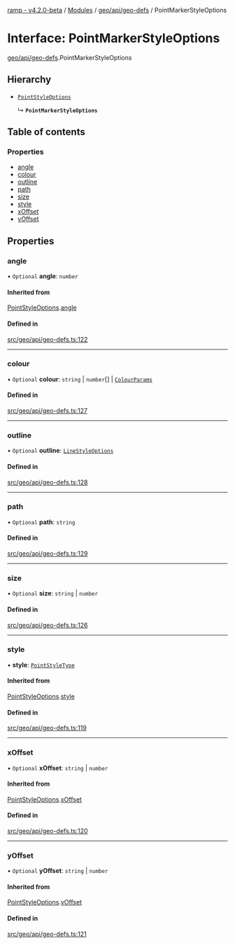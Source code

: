 [ramp - v4.2.0-beta](../README.md) / [Modules](../modules.md) / [geo/api/geo-defs](../modules/geo_api_geo_defs.md) / PointMarkerStyleOptions

# Interface: PointMarkerStyleOptions

[geo/api/geo-defs](../modules/geo_api_geo_defs.md).PointMarkerStyleOptions

## Hierarchy

- [`PointStyleOptions`](geo_api_geo_defs.PointStyleOptions.md)

  ↳ **`PointMarkerStyleOptions`**

## Table of contents

### Properties

- [angle](geo_api_geo_defs.PointMarkerStyleOptions.md#angle)
- [colour](geo_api_geo_defs.PointMarkerStyleOptions.md#colour)
- [outline](geo_api_geo_defs.PointMarkerStyleOptions.md#outline)
- [path](geo_api_geo_defs.PointMarkerStyleOptions.md#path)
- [size](geo_api_geo_defs.PointMarkerStyleOptions.md#size)
- [style](geo_api_geo_defs.PointMarkerStyleOptions.md#style)
- [xOffset](geo_api_geo_defs.PointMarkerStyleOptions.md#xoffset)
- [yOffset](geo_api_geo_defs.PointMarkerStyleOptions.md#yoffset)

## Properties

### angle

• `Optional` **angle**: `number`

#### Inherited from

[PointStyleOptions](geo_api_geo_defs.PointStyleOptions.md).[angle](geo_api_geo_defs.PointStyleOptions.md#angle)

#### Defined in

[src/geo/api/geo-defs.ts:122](https://github.com/sharvenp/ramp4-docs/blob/c6cdb39/src/geo/api/geo-defs.ts#L122)

___

### colour

• `Optional` **colour**: `string` \| `number`[] \| [`ColourParams`](geo_api_geo_defs.ColourParams.md)

#### Defined in

[src/geo/api/geo-defs.ts:127](https://github.com/sharvenp/ramp4-docs/blob/c6cdb39/src/geo/api/geo-defs.ts#L127)

___

### outline

• `Optional` **outline**: [`LineStyleOptions`](geo_api_geo_defs.LineStyleOptions.md)

#### Defined in

[src/geo/api/geo-defs.ts:128](https://github.com/sharvenp/ramp4-docs/blob/c6cdb39/src/geo/api/geo-defs.ts#L128)

___

### path

• `Optional` **path**: `string`

#### Defined in

[src/geo/api/geo-defs.ts:129](https://github.com/sharvenp/ramp4-docs/blob/c6cdb39/src/geo/api/geo-defs.ts#L129)

___

### size

• `Optional` **size**: `string` \| `number`

#### Defined in

[src/geo/api/geo-defs.ts:126](https://github.com/sharvenp/ramp4-docs/blob/c6cdb39/src/geo/api/geo-defs.ts#L126)

___

### style

• **style**: [`PointStyleType`](../enums/geo_api_geo_defs.PointStyleType.md)

#### Inherited from

[PointStyleOptions](geo_api_geo_defs.PointStyleOptions.md).[style](geo_api_geo_defs.PointStyleOptions.md#style)

#### Defined in

[src/geo/api/geo-defs.ts:119](https://github.com/sharvenp/ramp4-docs/blob/c6cdb39/src/geo/api/geo-defs.ts#L119)

___

### xOffset

• `Optional` **xOffset**: `string` \| `number`

#### Inherited from

[PointStyleOptions](geo_api_geo_defs.PointStyleOptions.md).[xOffset](geo_api_geo_defs.PointStyleOptions.md#xoffset)

#### Defined in

[src/geo/api/geo-defs.ts:120](https://github.com/sharvenp/ramp4-docs/blob/c6cdb39/src/geo/api/geo-defs.ts#L120)

___

### yOffset

• `Optional` **yOffset**: `string` \| `number`

#### Inherited from

[PointStyleOptions](geo_api_geo_defs.PointStyleOptions.md).[yOffset](geo_api_geo_defs.PointStyleOptions.md#yoffset)

#### Defined in

[src/geo/api/geo-defs.ts:121](https://github.com/sharvenp/ramp4-docs/blob/c6cdb39/src/geo/api/geo-defs.ts#L121)
